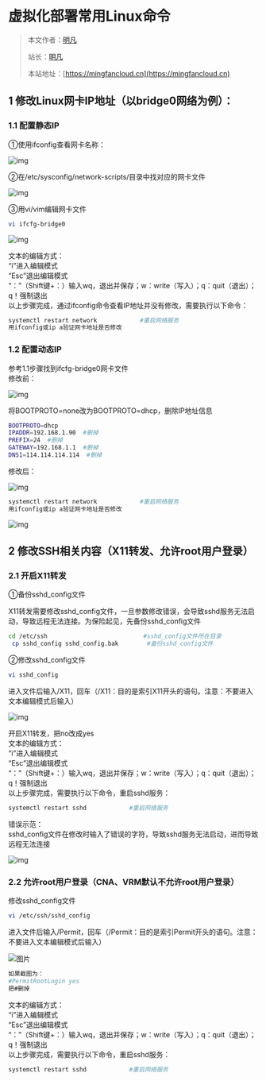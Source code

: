 # 虚拟化部署常用Linux命令

> 本文作者：[明凡]()
>
> 站长：[明凡]()
>
> 本站地址：[https://mingfancloud.cn](https://mingfancloud.cn)

## 1 修改Linux网卡IP地址（以bridge0网络为例）：

### 1.1 配置静态IP

①使用ifconfig查看网卡名称：


![img](https://mingfanweb-img.obs.cn-north-4.myhuaweicloud.com/University-studies/cloud-computing/DesktopCloudTechnology/CommonLinuxCommandsForVirtualizationDe/202403301534929.png)

②在/etc/sysconfig/network-scripts/目录中找对应的网卡文件

![img](https://mingfanweb-img.obs.cn-north-4.myhuaweicloud.com/University-studies/cloud-computing/DesktopCloudTechnology/CommonLinuxCommandsForVirtualizationDe/202403301640225.png)

③用vi/vim编辑网卡文件

```bash
vi ifcfg-bridge0
```

![img](https://mingfanweb-img.obs.cn-north-4.myhuaweicloud.com/University-studies/cloud-computing/DesktopCloudTechnology/CommonLinuxCommandsForVirtualizationDe/202403301641706.png)

文本的编辑方式：  
“i”进入编辑模式  
“Esc”退出编辑模式  
“：”（Shift键+：）输入wq，退出并保存；w：write（写入）；q：quit（退出）；q！强制退出  
以上步骤完成，通过ifconfig命令查看IP地址并没有修改，需要执行以下命令：  

```bash
systemctl restart network            #重启网络服务
用ifconfig或ip a验证网卡地址是否修改
```

### 1.2 配置动态IP

参考1.1步骤找到ifcfg-bridge0网卡文件  
修改前：

![img](https://mingfanweb-img.obs.cn-north-4.myhuaweicloud.com/University-studies/cloud-computing/DesktopCloudTechnology/CommonLinuxCommandsForVirtualizationDe/202403301643241.png)

将BOOTPROTO=none改为BOOTPROTO=dhcp，删除IP地址信息

```bash
BOOTPROTO=dhcp
IPADDR=192.168.1.90  #删掉
PREFIX=24  #删掉
GATEWAY=192.168.1.1  #删掉
DNS1=114.114.114.114  #删掉
```

修改后：

![img](https://mingfanweb-img.obs.cn-north-4.myhuaweicloud.com/University-studies/cloud-computing/DesktopCloudTechnology/CommonLinuxCommandsForVirtualizationDe/202403301645961.png)

```bash
systemctl restart network            #重启网络服务
用ifconfig或ip a验证网卡地址是否修改
```

![img](https://mingfanweb-img.obs.cn-north-4.myhuaweicloud.com/University-studies/cloud-computing/DesktopCloudTechnology/CommonLinuxCommandsForVirtualizationDe/202403301645196.png)

## 2 修改SSH相关内容（X11转发、允许root用户登录）

### 2.1 开启X11转发

①备份sshd_config文件

X11转发需要修改sshd_config文件，一旦参数修改错误，会导致sshd服务无法启动，导致远程无法连接。为保险起见，先备份sshd_config文件

```bash
cd /etc/ssh                           #sshd_config文件所在目录
 cp sshd_config sshd_config.bak        #备份sshd_config文件
```

②修改sshd_config文件
```bash
vi sshd_config
```

进入文件后输入/X11，回车（/X11：目的是索引X11开头的语句。注意：不要进入文本编辑模式后输入）

![img](https://mingfanweb-img.obs.cn-north-4.myhuaweicloud.com/University-studies/cloud-computing/DesktopCloudTechnology/CommonLinuxCommandsForVirtualizationDe/202403301647295.png)

开启X11转发，把no改成yes  
文本的编辑方式：  
“i”进入编辑模式  
“Esc”退出编辑模式  
“：”（Shift键+：）输入wq，退出并保存；w：write（写入）；q：quit（退出）；q！强制退出  
以上步骤完成，需要执行以下命令，重启sshd服务：  

```bash
systemctl restart sshd            #重启网络服务
```

错误示范：  
sshd_config文件在修改时输入了错误的字符，导致sshd服务无法启动，进而导致远程无法连接

![img](https://mingfanweb-img.obs.cn-north-4.myhuaweicloud.com/University-studies/cloud-computing/DesktopCloudTechnology/CommonLinuxCommandsForVirtualizationDe/202403301648237.png)

### 2.2 允许root用户登录（CNA、VRM默认不允许root用户登录）

修改sshd_config文件

```bash
vi /etc/ssh/sshd_config
```

进入文件后输入/Permit，回车（/Permit：目的是索引Permit开头的语句。注意：不要进入文本编辑模式后输入）

![图片](https://mingfanweb-img.obs.cn-north-4.myhuaweicloud.com/University-studies/cloud-computing/DesktopCloudTechnology/CommonLinuxCommandsForVirtualizationDe/202403301653042.png)

```bash
如果截图为：
#PermitRootLogin yes
把#删掉
```

文本的编辑方式：  
“i”进入编辑模式  
“Esc”退出编辑模式  
“：”（Shift键+：）输入wq，退出并保存；w：write（写入）；q：quit（退出）；q！强制退出  
以上步骤完成，需要执行以下命令，重启sshd服务：  

```bash
systemctl restart sshd            #重启网络服务
```






